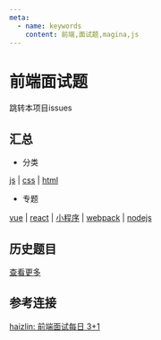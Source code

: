 ```yaml
---
meta:
  - name: keywords
    content: 前端,面试题,magina,js
---
```


# 前端面试题

跳转本项目issues

## 汇总

* 分类

[js](./js.md) | [css](./css.md) | [html](./html.md)

* 专题

[vue](./vue.md) | [react](./react.md) | [小程序](./小程序.md) | [webpack](./webpack.md) | [nodejs](./nodejs.md)


## 历史题目

[查看更多](./history.md)

## 参考连接

[haizlin: 前端面试每日 3+1](https://github.com/haizlin/fe-interview)